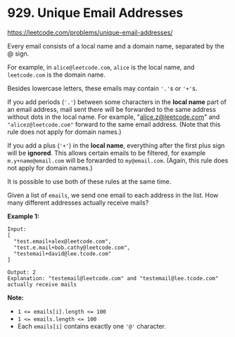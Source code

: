 # 929. Unique Email Addresses

https://leetcode.com/problems/unique-email-addresses/

Every email consists of a local name and a domain name, separated by the @ sign.

For example, in `alice@leetcode.com`, `alice` is the local name, and `leetcode.com` is the domain name.

Besides lowercase letters, these emails may contain `'.'`s or `'+'`s.

If you add periods (`'.'`) between some characters in the **local name** part of an email address, mail sent there will be forwarded to the same address without dots in the local name. For example, "alice.z@leetcode.com" and `"alicez@leetcode.com"` forward to the same email address. (Note that this rule does not apply for domain names.)

If you add a plus (`'+'`) in the **local name**, everything after the first plus sign will be **ignored**. This allows certain emails to be filtered, for example `m.y+name@email.com` will be forwarded to `my@email.com`. (Again, this rule does not apply for domain names.)

It is possible to use both of these rules at the same time.

Given a list of `emails`, we send one email to each address in the list. How many different addresses actually receive mails?

**Example 1:**

```
Input:
[
  "test.email+alex@leetcode.com",
  "test.e.mail+bob.cathy@leetcode.com",
  "testemail+david@lee.tcode.com"
]

Output: 2
Explanation: "testemail@leetcode.com" and "testemail@lee.tcode.com" actually receive mails
```

**Note:**

-   `1 <= emails[i].length <= 100`
-   `1 <= emails.length <= 100`
-   Each `emails[i]` contains exactly one `'@'` character.
